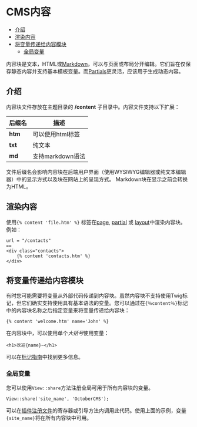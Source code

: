 # CMS内容

- [介绍](#introduction)
- [渲染内容](#rendering-content-blocks)
- [将变量传递给内容模块](#content-variables)
    - [全局变量](#content-global-variables)

内容块是文本，HTML或[Markdown](http://daringfireball.net/projects/markdown/syntax)，可以与页面或布局分开编辑。它们旨在仅保存静态内容并支持基本模板变量。而[Partials](cms-partials.md)更灵活，应该用于生成动态内容。

<a name="introduction"></a>
## 介绍

内容块文件存放在主题目录的 **/content** 子目录中。内容文件支持以下扩展：

后缀名 | 描述
------------- | -------------
**htm** | 可以使用html标签
**txt** | 纯文本
**md** | 支持markdown语法


文件后缀名会影响内容块在后端用户界面（使用WYSIWYG编辑器或纯文本编辑器）中的显示方式以及块在网站上的呈现方式。 Markdown块在显示之前会转换为HTML。

<a name="rendering-content-blocks"></a>
## 渲染内容

使用`{% content 'file.htm' %}` 标签在[page](cms-pages.md), [partial](cms-partials.md) 或 [layout](layouts)中渲染内容块。 例如：

    url = "/contacts"
    ==
    <div class="contacts">
        {% content 'contacts.htm' %}
    </div>

<a name="content-variables"></a>
## 将变量传递给内容模块

有时您可能需要将变量从外部代码传递到内容块。虽然内容块不支持使用Twig标记，但它们确实支持使用具有基本语法的变量。您可以通过在`{％content％}`标记中的内容块名称之后指定变量来将变量传递给内容块：

    {% content 'welcome.htm' name='John' %}

在内容块中，可以使用单个*大括号*使用变量：

    <h1>欢迎{name}~</h1>

可以在[标记指南](../markup/tag-content)中找到更多信息。

<a name="content-global-variables"></a>
### 全局变量

您可以使用`View::share`方法注册全局可用于所有内容块的变量。

    View::share('site_name', 'OctoberCMS');

可以在[插件注册文件](../plugin/registration)的寄存器或引导方法内调用此代码。使用上面的示例，变量`{site_name}`将在所有内容块中可用。